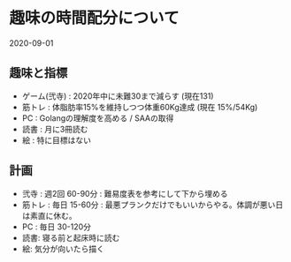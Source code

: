 # 趣味の時間配分について

2020-09-01

## 趣味と指標

- ゲーム(弐寺) : 2020年中に未難30まで減らす (現在131)
- 筋トレ : 体脂肪率15%を維持しつつ体重60Kg達成 (現在 15%/54Kg)
- PC : Golangの理解度を高める / SAAの取得
- 読書 : 月に3冊読む
- 絵 : 特に目標はない

## 計画

- 弐寺 : 週2回 60-90分 : 難易度表を参考にして下から埋める
- 筋トレ : 毎日 15-60分 : 最悪プランクだけでもいいからやる。体調が悪い日は素直に休む。
- PC : 毎日 30-120分
- 読書: 寝る前と起床時に読む
- 絵: 気分が向いたら描く